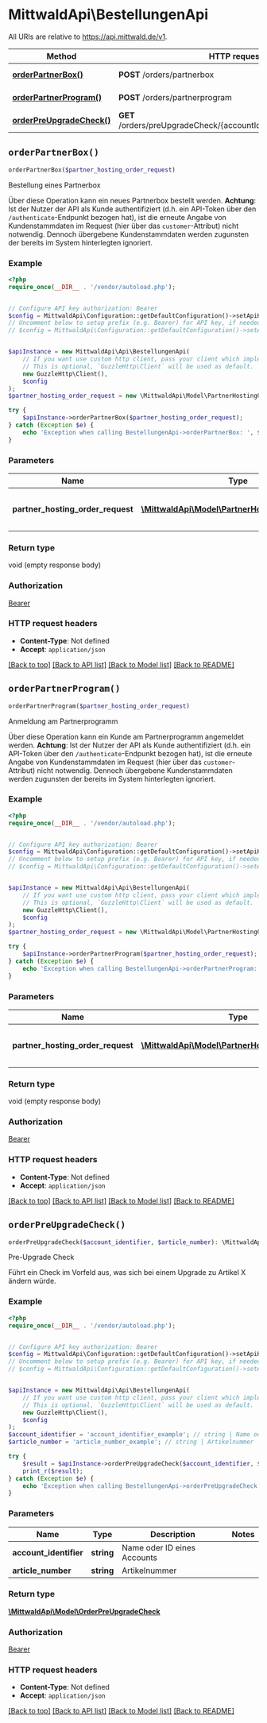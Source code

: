 # MittwaldApi\BestellungenApi

All URIs are relative to https://api.mittwald.de/v1.

Method | HTTP request | Description
------------- | ------------- | -------------
[**orderPartnerBox()**](BestellungenApi.md#orderPartnerBox) | **POST** /orders/partnerbox | Bestellung eines Partnerbox
[**orderPartnerProgram()**](BestellungenApi.md#orderPartnerProgram) | **POST** /orders/partnerprogram | Anmeldung am Partnerprogramm
[**orderPreUpgradeCheck()**](BestellungenApi.md#orderPreUpgradeCheck) | **GET** /orders/preUpgradeCheck/{accountIdentifier}/{articleNumber} | Pre-Upgrade Check


## `orderPartnerBox()`

```php
orderPartnerBox($partner_hosting_order_request)
```

Bestellung eines Partnerbox

Über diese Operation kann ein neues Partnerbox bestellt werden.  **Achtung**: Ist der Nutzer der API als Kunde authentifiziert (d.h. ein API-Token über den `/authenticate`-Endpunkt bezogen hat), ist die erneute Angabe von Kundenstammdaten im Request (hier über das `customer`-Attribut) nicht notwendig. Dennoch übergebene Kundenstammdaten werden zugunsten der bereits im System hinterlegten ignoriert.

### Example

```php
<?php
require_once(__DIR__ . '/vendor/autoload.php');


// Configure API key authorization: Bearer
$config = MittwaldApi\Configuration::getDefaultConfiguration()->setApiKey('Authorization', 'YOUR_API_KEY');
// Uncomment below to setup prefix (e.g. Bearer) for API key, if needed
// $config = MittwaldApi\Configuration::getDefaultConfiguration()->setApiKeyPrefix('Authorization', 'Bearer');


$apiInstance = new MittwaldApi\Api\BestellungenApi(
    // If you want use custom http client, pass your client which implements `GuzzleHttp\ClientInterface`.
    // This is optional, `GuzzleHttp\Client` will be used as default.
    new GuzzleHttp\Client(),
    $config
);
$partner_hosting_order_request = new \MittwaldApi\Model\PartnerHostingOrderRequest(); // \MittwaldApi\Model\PartnerHostingOrderRequest | Die Bestellanfrage; diese enthält notwendige Kundenstammdaten

try {
    $apiInstance->orderPartnerBox($partner_hosting_order_request);
} catch (Exception $e) {
    echo 'Exception when calling BestellungenApi->orderPartnerBox: ', $e->getMessage(), PHP_EOL;
}
```

### Parameters

Name | Type | Description  | Notes
------------- | ------------- | ------------- | -------------
 **partner_hosting_order_request** | [**\MittwaldApi\Model\PartnerHostingOrderRequest**](../Model/PartnerHostingOrderRequest.md)| Die Bestellanfrage; diese enthält notwendige Kundenstammdaten |

### Return type

void (empty response body)

### Authorization

[Bearer](../../README.md#Bearer)

### HTTP request headers

- **Content-Type**: Not defined
- **Accept**: `application/json`

[[Back to top]](#) [[Back to API list]](../../README.md#endpoints)
[[Back to Model list]](../../README.md#models)
[[Back to README]](../../README.md)

## `orderPartnerProgram()`

```php
orderPartnerProgram($partner_hosting_order_request)
```

Anmeldung am Partnerprogramm

Über diese Operation kann ein Kunde am Partnerprogramm angemeldet werden.  **Achtung**: Ist der Nutzer der API als Kunde authentifiziert (d.h. ein API-Token über den `/authenticate`-Endpunkt bezogen hat), ist die erneute Angabe von Kundenstammdaten im Request (hier über das `customer`-Attribut) nicht notwendig. Dennoch übergebene Kundenstammdaten werden zugunsten der bereits im System hinterlegten ignoriert.

### Example

```php
<?php
require_once(__DIR__ . '/vendor/autoload.php');


// Configure API key authorization: Bearer
$config = MittwaldApi\Configuration::getDefaultConfiguration()->setApiKey('Authorization', 'YOUR_API_KEY');
// Uncomment below to setup prefix (e.g. Bearer) for API key, if needed
// $config = MittwaldApi\Configuration::getDefaultConfiguration()->setApiKeyPrefix('Authorization', 'Bearer');


$apiInstance = new MittwaldApi\Api\BestellungenApi(
    // If you want use custom http client, pass your client which implements `GuzzleHttp\ClientInterface`.
    // This is optional, `GuzzleHttp\Client` will be used as default.
    new GuzzleHttp\Client(),
    $config
);
$partner_hosting_order_request = new \MittwaldApi\Model\PartnerHostingOrderRequest(); // \MittwaldApi\Model\PartnerHostingOrderRequest | Die Bestellanfrage; diese enthält notwendige Kundenstammdaten

try {
    $apiInstance->orderPartnerProgram($partner_hosting_order_request);
} catch (Exception $e) {
    echo 'Exception when calling BestellungenApi->orderPartnerProgram: ', $e->getMessage(), PHP_EOL;
}
```

### Parameters

Name | Type | Description  | Notes
------------- | ------------- | ------------- | -------------
 **partner_hosting_order_request** | [**\MittwaldApi\Model\PartnerHostingOrderRequest**](../Model/PartnerHostingOrderRequest.md)| Die Bestellanfrage; diese enthält notwendige Kundenstammdaten |

### Return type

void (empty response body)

### Authorization

[Bearer](../../README.md#Bearer)

### HTTP request headers

- **Content-Type**: Not defined
- **Accept**: `application/json`

[[Back to top]](#) [[Back to API list]](../../README.md#endpoints)
[[Back to Model list]](../../README.md#models)
[[Back to README]](../../README.md)

## `orderPreUpgradeCheck()`

```php
orderPreUpgradeCheck($account_identifier, $article_number): \MittwaldApi\Model\OrderPreUpgradeCheck
```

Pre-Upgrade Check

Führt ein Check im Vorfeld aus, was sich bei einem Upgrade zu Artikel X ändern würde.

### Example

```php
<?php
require_once(__DIR__ . '/vendor/autoload.php');


// Configure API key authorization: Bearer
$config = MittwaldApi\Configuration::getDefaultConfiguration()->setApiKey('Authorization', 'YOUR_API_KEY');
// Uncomment below to setup prefix (e.g. Bearer) for API key, if needed
// $config = MittwaldApi\Configuration::getDefaultConfiguration()->setApiKeyPrefix('Authorization', 'Bearer');


$apiInstance = new MittwaldApi\Api\BestellungenApi(
    // If you want use custom http client, pass your client which implements `GuzzleHttp\ClientInterface`.
    // This is optional, `GuzzleHttp\Client` will be used as default.
    new GuzzleHttp\Client(),
    $config
);
$account_identifier = 'account_identifier_example'; // string | Name oder ID eines Accounts
$article_number = 'article_number_example'; // string | Artikelnummer

try {
    $result = $apiInstance->orderPreUpgradeCheck($account_identifier, $article_number);
    print_r($result);
} catch (Exception $e) {
    echo 'Exception when calling BestellungenApi->orderPreUpgradeCheck: ', $e->getMessage(), PHP_EOL;
}
```

### Parameters

Name | Type | Description  | Notes
------------- | ------------- | ------------- | -------------
 **account_identifier** | **string**| Name oder ID eines Accounts |
 **article_number** | **string**| Artikelnummer |

### Return type

[**\MittwaldApi\Model\OrderPreUpgradeCheck**](../Model/OrderPreUpgradeCheck.md)

### Authorization

[Bearer](../../README.md#Bearer)

### HTTP request headers

- **Content-Type**: Not defined
- **Accept**: `application/json`

[[Back to top]](#) [[Back to API list]](../../README.md#endpoints)
[[Back to Model list]](../../README.md#models)
[[Back to README]](../../README.md)
